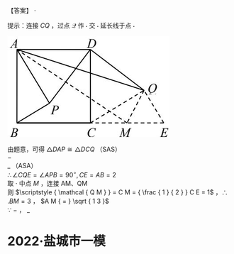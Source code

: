 【答案】 $\cdot$

提示：连接 $C Q$ ，过点 $\mathcal { Q }$ 作 $\cdot$ 交 $\cdot$ 延长线于点 $\cdot$

![](<../../qs_image_DB/专题2-4_瓜豆轨最值模型：为什么我们喜欢手拉手（直线与曲线）（解析版）_/9d9ba004716851d6d8dfcafbd7fabd1edb93b0545613f9aa58ca269f068bac2d.jpg>)

由题意，可得 $\triangle D A P \cong \triangle D C Q$ （SAS）  
$-$   
$\_$ （ASA）  
$\therefore \angle C Q E = \angle A P B = 9 0 ^ { \circ } , C E = A B = 2$   
取 $\cdot$ 中点 $M$ ，连接 AM、QM  
则 $\scriptstyle { \mathcal { Q M } } = C M = { \frac { 1 } { 2 } } C E = 1$ ，∴ $. B M { = } 3$ ， $A M { = } \sqrt { 1 3 }$   
∵ $-$ ， $\_$

# 2022·盐城市一模
